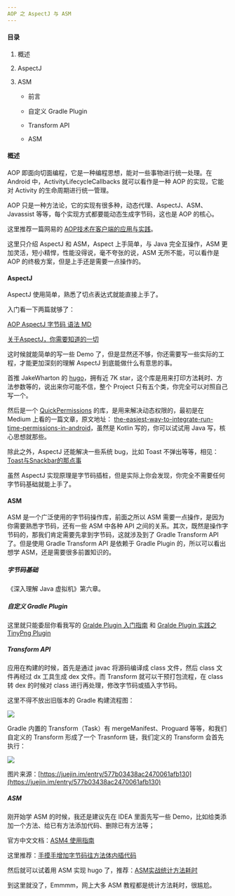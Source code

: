 ```yaml
---
AOP 之 AspectJ 与 ASM
---
```


#### 目录

1. 概述

2. AspectJ

3. ASM

   - 前言

   - 自定义 Gradle Plugin
   - Transform API
   - ASM

#### 概述

AOP 即面向切面编程，它是一种编程思想，能对一些事物进行统一处理。在 Android 中，ActivityLifecycleCallbacks 就可以看作是一种 AOP 的实现，它能对 Activity 的生命周期进行统一管理。

AOP 只是一种方法论，它的实现有很多种，动态代理、AspectJ、ASM、Javassist 等等，每个实现方式都要能动态生成字节码，这也是 AOP 的核心。

这里推荐一篇网易的 [AOP技术在客户端的应用与实践](https://mp.weixin.qq.com/s?__biz=MzUxODg0MzU2OQ==&mid=2247483887&idx=1&sn=d54e3f210a4f31f477dba06c3dcd352e&scene=21#wechat_redirect)。

这里只介绍 AspectJ 和 ASM，Aspect 上手简单，与 Java 完全互操作，ASM 更加灵活，短小精悍，性能没得说，毫不夸张的说，ASM 无所不能，可以看作是 AOP 的终极方案，但是上手还是需要一点操作的。

#### AspectJ

AspectJ 使用简单，熟悉了切点表达式就能直接上手了。

入门看一下两篇就够了：

[AOP AspectJ 字节码 语法 MD](https://baiqiantao.github.io/Java/aop/qQnamy/)

[关于AspectJ，你需要知道的一切](http://linbinghe.com/2017/65db25bc.html)

这时候就能简单的写一些 Demo 了，但是显然还不够，你还需要写一些实际的工程，才能更加深刻的理解 AspectJ 到底能做什么有意思的事。

首推 JakeWharton 的 [hugo](https://github.com/JakeWharton/hugo)，拥有近 7K star，这个库是用来打印方法耗时、方法参数等的，说出来你可能不信，整个 Project 只有五个类，你完全可以对照自己写一个。

然后是一个 [QuickPermissions](https://github.com/QuickPermissions/QuickPermissions) 的库，是用来解决动态权限的，最初是在 Medium 上看的一篇文章，原文地址： [the-easiest-way-to-integrate-run-time-permissions-in-android](https://medium.com/reversebits/the-easiest-way-to-integrate-run-time-permissions-in-android-828f60710b22)，虽然是 Kotlin 写的，你可以试试用 Java 写，核心思想就那些。

除此之外，AspectJ 还能解决一些系统 bug，比如 Toast 不弹出等等，相见：[Toast与Snackbar的那点事](https://tech.meituan.com/2018/03/29/toast-snackbar-replace.html)

虽然 AspectJ 实现原理是字节码插桩，但是实际上你会发现，你完全不需要任何字节码基础就能上手了。

#### ASM

ASM 是一个广泛使用的字节码操作库，前面之所以 ASM 需要一点操作，是因为你需要熟悉字节码，还有一些 ASM 中各种 API 之间的关系。其次，既然是操作字节码的，那我们肯定需要先拿到字节码，这就涉及到了 Gradle Transform API 了。但是使用 Gradle Transform API 是依赖于 Gradle Plugin 的，所以可以看出想学 ASM，还是需要很多前置知识的。

##### 字节码基础

《深入理解 Java 虚拟机》第六章。

##### 自定义 Gradle Plugin

这里就只能委屈你看我写的 [Gralde Plugin 入门指南](https://github.com/Omooo/Android-Notes/blob/master/blogs/Android/Gradle/Gradle_Plugin_Guide.md) 和 [Gralde Plugin 实践之 TinyPng Plugin](https://github.com/Omooo/Android-Notes/blob/master/blogs/Android/Gradle/TinyPngPlugin.md)

##### Transform API

应用在构建的时候，首先是通过 javac 将源码编译成 class 文件，然后 class 文件再经过 dx 工具生成 dex 文件。而 Transform 就可以干预打包流程，在 class 转 dex 的时候对 class 进行再处理，修改字节码或插入字节码。

这里不得不放出旧版本的 Gradle 构建流程图：

![](https://i.loli.net/2019/07/02/5d1b06fa4830776940.png)

Gradle 内置的 Transform（Task）有 mergeManifest、Proguard 等等，和我们自定义的 Transform 形成了一个 Trasnform 链，我们定义的 Transform 会首先执行：

![](https://i.loli.net/2019/07/02/5d1b08351411e92955.png)

图片来源：[https://juejin.im/entry/577b03438ac2470061afb130](https://juejin.im/entry/577b03438ac2470061afb130)

##### ASM

刚开始学 ASM 的时候，我还是建议先在 IDEA 里面先写一些 Demo，比如给类添加一个方法、给已有方法添加代码、删除已有方法等；

官方中文文档：[ASM4 使用指南](https://github.com/Omooo/Android-Notes/blob/master/books/Android/ASM4%E4%BD%BF%E7%94%A8%E6%8C%87%E5%8D%97.pdf)

这里推荐：[手摸手增加字节码往方法体内插代码](http://www.wangyuwei.me/2017/01/22/%E6%89%8B%E6%91%B8%E6%89%8B%E5%A2%9E%E5%8A%A0%E5%AD%97%E8%8A%82%E7%A0%81%E5%BE%80%E6%96%B9%E6%B3%95%E4%BD%93%E5%86%85%E6%8F%92%E4%BB%A3%E7%A0%81/)

然后就可以试着用 ASM 实现 hugo 了，推荐：[ASM实战统计方法耗时](http://www.wangyuwei.me/2017/03/05/ASM%E5%AE%9E%E6%88%98%E7%BB%9F%E8%AE%A1%E6%96%B9%E6%B3%95%E8%80%97%E6%97%B6/)

到这里就没了，Emmmm，网上大多 ASM 教程都是统计方法耗时，很尴尬。